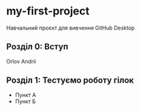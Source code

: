 # my-first-project
Навчальний проєкт для вивчення GitHub Desktop
## Розділ 0: Вступ
Orlov Andrii

## Розділ 1: Тестуємо роботу гілок 
*   Пункт А
*   Пункт Б
